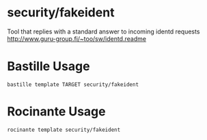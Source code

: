 # security/fakeident
Tool that replies with a standard answer to incoming identd requests
http://www.guru-group.fi/~too/sw/identd.readme

# Bastille Usage
```shell
bastille template TARGET security/fakeident
```

# Rocinante Usage
```shell
rocinante template security/fakeident
```
